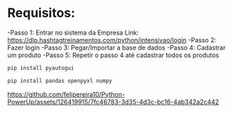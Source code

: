 # Requisitos:
-Passo 1: Entrar no sistema da Empresa
    Link: https://dlp.hashtagtreinamentos.com/python/intensivao/login
-Passo 2: Fazer login
-Passo 3: Pegar/Importar a base de dados
-Passo 4: Cadastrar um produto
-Passo 5: Repetir o passo 4 até cadastrar todos os produtos

```bash
pip install pyautogui
```

```bash
pip install pandas openpyxl numpy
```

https://github.com/felipereira10/Python-PowerUp/assets/126419915/7fc46783-3d35-4d3c-bc16-4ab342a2c442
